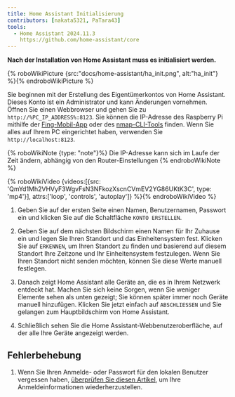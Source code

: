 ```yaml
---
title: Home Assistant Initialisierung
contributors: [nakata5321, PaTara43]
tools:
  - Home Assistant 2024.11.3
    https://github.com/home-assistant/core
---
```


**Nach der Installation von Home Assistant muss es initialisiert werden.**

{% roboWikiPicture {src:"docs/home-assistant/ha_init.png", alt:"ha_init"} %}{% endroboWikiPicture %}

Sie beginnen mit der Erstellung des Eigentümerkontos von Home Assistant. Dieses Konto ist ein Administrator und kann Änderungen vornehmen.
Öffnen Sie einen Webbrowser und gehen Sie zu `http://%PC_IP_ADDRESS%:8123`. Sie können die IP-Adresse des Raspberry Pi mithilfe der [Fing-Mobil-App](https://www.fing.com/products) oder des [nmap-CLI-Tools](https://vitux.com/find-devices-connected-to-your-network-with-nmap/) finden.
Wenn Sie alles auf Ihrem PC eingerichtet haben, verwenden Sie `http://localhost:8123`.

{% roboWikiNote {type: "note"}%} Die IP-Adresse kann sich im Laufe der Zeit ändern, abhängig von den Router-Einstellungen {% endroboWikiNote %}

{% roboWikiVideo {videos:[{src: 'QmYd1Mh2VHVyF3WgvFsN3NFkozXscnCVmEV2YG86UKtK3C', type: 'mp4'}], attrs:['loop', 'controls', 'autoplay']} %}{% endroboWikiVideo %}

1. Geben Sie auf der ersten Seite einen Namen, Benutzernamen, Passwort ein und klicken Sie auf die Schaltfläche `KONTO ERSTELLEN`.

2. Geben Sie auf dem nächsten Bildschirm einen Namen für Ihr Zuhause ein und legen Sie Ihren Standort und das Einheitensystem fest. Klicken Sie auf `ERKENNEN`, um Ihren Standort zu finden und basierend auf diesem Standort Ihre Zeitzone und Ihr Einheitensystem festzulegen. Wenn Sie Ihren Standort nicht senden möchten, können Sie diese Werte manuell festlegen.

3. Danach zeigt Home Assistant alle Geräte an, die es in Ihrem Netzwerk entdeckt hat. Machen Sie sich keine Sorgen, wenn Sie weniger Elemente sehen als unten gezeigt; Sie können später immer noch Geräte manuell hinzufügen. Klicken Sie jetzt einfach auf `ABSCHLIESSEN` und Sie gelangen zum Hauptbildschirm von Home Assistant.

4. Schließlich sehen Sie die Home Assistant-Webbenutzeroberfläche, auf der alle Ihre Geräte angezeigt werden.


## Fehlerbehebung

1. Wenn Sie Ihren Anmelde- oder Passwort für den lokalen Benutzer vergessen haben, [überprüfen Sie diesen Artikel](https://www.home-assistant.io/docs/locked_out/), um Ihre Anmeldeinformationen wiederherzustellen.